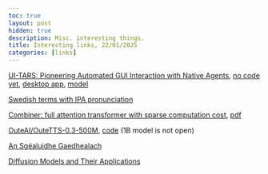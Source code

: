```yaml
---
toc: true
layout: post
hidden: true
description: Misc. interesting things.
title: Interesting links, 22/01/2025
categories: [links]
---
```


[UI-TARS: Pioneering Automated GUI Interaction with Native Agents](https://arxiv.org/abs/2501.12326),
[no code yet](https://github.com/bytedance/UI-TARS),
[desktop app](https://github.com/bytedance/UI-TARS-desktop),
[model](https://huggingface.co/bytedance-research/UI-TARS-72B-DPO)

[Swedish terms with IPA pronunciation](https://en.wiktionary.org/wiki/Category:Swedish_terms_with_IPA_pronunciation)

[Combiner: full attention transformer with sparse computation cost](https://dl.acm.org/doi/10.5555/3540261.3541982),
[pdf](https://proceedings.neurips.cc/paper/2021/file/bd4a6d0563e0604510989eb8f9ff71f5-Paper.pdf)

[OuteAI/OuteTTS-0.3-500M](https://huggingface.co/OuteAI/OuteTTS-0.3-500M),
[code](https://github.com/edwko/OuteTTS)
(1B model is not open)

[An Sgéaluidhe Gaedhealach](https://librivox.org/an-sgealuidhe-gaedhealach-by-douglas-hyde/)

[Diffusion Models and Their Applications](https://mhsung.github.io/kaist-cs492d-fall-2024/)

